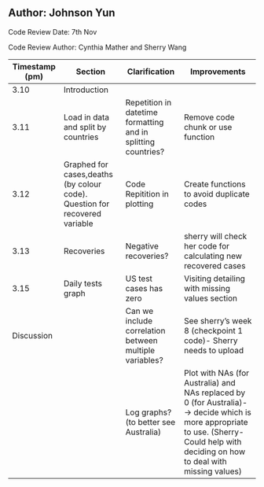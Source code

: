## Author: Johnson Yun

Code Review Date: 7th Nov

Code Review Author: Cynthia Mather and Sherry Wang

| Timestamp (pm)  | Section | Clarification | Improvements |
| ------------- | ------------- | ------------- | ------------- |
| 3.10  | Introduction   |   |   |
| 3.11  | Load in data and split by countries  | Repetition in datetime formatting and in splitting countries? | Remove code chunk or use function  |
| 3.12  | Graphed for cases,deaths (by colour code). Question for recovered variable  | Code Repitition in plotting  | Create functions to avoid duplicate codes  |
| 3.13  | Recoveries   | Negative recoveries?  | sherry will check her code for calculating new recovered cases   |
| 3.15  | Daily tests graph   | US test cases has zero | Visiting detailing with missing values section    |
| Discussion |   | Can we include correlation between multiple variables?  | See sherry’s week 8 (checkpoint 1 code)- Sherry needs to upload   |
|   |    |  Log graphs? (to better see Australia)  |  Plot with NAs (for Australia) and NAs replaced by 0 (for Australia)--> decide which is more appropriate to use. (Sherry-Could help with deciding on how to deal with missing values) |
